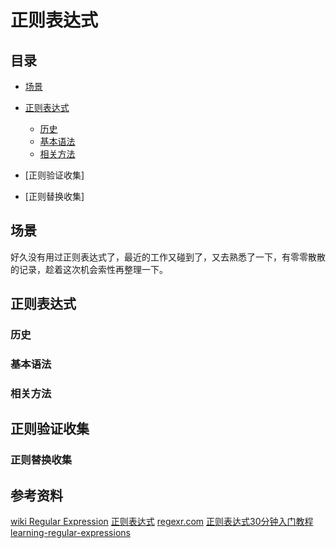 # 正则表达式
## <a name="index"></a> 目录
- [场景](#situation)
- [正则表达式](#style)
  - [历史](#link)
  - [基本语法](#index-jump)
  - [相关方法](#align-right)
- [正则验证收集]

- [正则替换收集]

## 场景
好久没有用过正则表达式了，最近的工作又碰到了，又去熟悉了一下，有零零散散的记录，趁着这次机会索性再整理一下。

## 正则表达式
### 历史

### 基本语法


### 相关方法



## 正则验证收集
###


### 正则替换收集



## 参考资料
[wiki Regular Expression](https://en.wikipedia.org/wiki/Regular_expression)
[正则表达式](http://www.runoob.com/regexp/regexp-tutorial.html)
[regexr.com](https://regexr.com/)
[正则表达式30分钟入门教程](http://deerchao.net/tutorials/regex/regex.htm)
[learning-regular-expressions](https://stackoverflow.com/questions/4736/learning-regular-expressions)



[url-npm-package]:https://docs.npmjs.com/about-packages-and-modules
[url-npm-package-lock]:https://docs.npmjs.com/files/package-lock.json
[url-npm-blog]:https://medium.com/coinmonks/everything-you-wanted-to-know-about-package-lock-json-b81911aa8ab8
[url-npm-blog-translate]:https://codertx.github.io/2018/01/09/about-package-json/